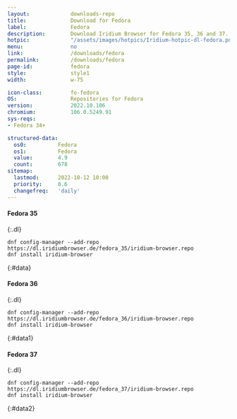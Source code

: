 ```yaml
---
layout:				downloads-repo
title:				Download for Fedora
label:				Fedora
description:		Download Iridium Browser for Fedora 35, 36 and 37. Install package from repository using the command line.
hotpic:				"/assets/images/hotpics/Iridium-hotpic-dl-fedora.png"
menu:				no
link:				/downloads/fedora
permalink:			/downloads/fedora
page-id:			fedora
style:				style1
width:				w-75

icon-class:			fo-fedora
OS: 				Repositories for Fedora
version:			2022.10.106
chromium:			106.0.5249.91
sys-reqs:
- Fedora 34+

structured-data:
  os0:			Fedora
  os1:			Fedora
  value:		4.9
  count:		678
sitemap:
  lastmod:		2022-10-12 10:00
  priority:		0.6
  changefreq:	'daily'
---
```


#### Fedora 35 #
{:.dl}

	dnf config-manager --add-repo https://dl.iridiumbrowser.de/fedora_35/iridium-browser.repo
	dnf install iridium-browser
{:#data}


#### Fedora 36 #
{:.dl}

	dnf config-manager --add-repo https://dl.iridiumbrowser.de/fedora_36/iridium-browser.repo
	dnf install iridium-browser
{:#data1}

#### Fedora 37 #
{:.dl}

	dnf config-manager --add-repo https://dl.iridiumbrowser.de/fedora_37/iridium-browser.repo
	dnf install iridium-browser
{:#data2}

